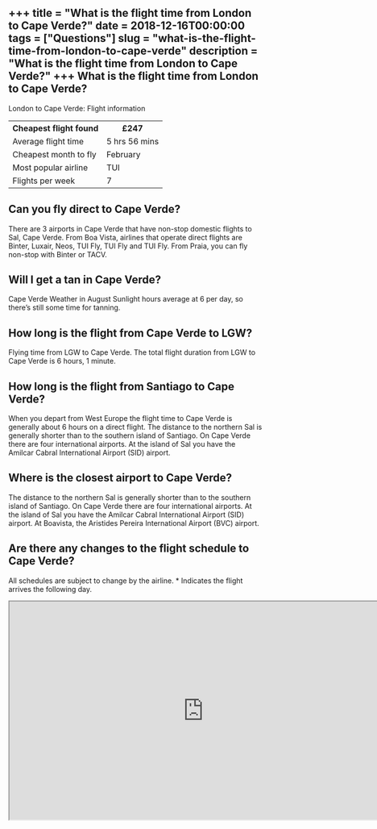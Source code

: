 +++
title = "What is the flight time from London to Cape Verde?"
date = 2018-12-16T00:00:00
tags = ["Questions"]
slug = "what-is-the-flight-time-from-london-to-cape-verde"
description = "What is the flight time from London to Cape Verde?"
+++
What is the flight time from London to Cape Verde?
--------------------------------------------------

London to Cape Verde: Flight information

<table><tr><th>Cheapest flight found</th><th>£247</th></tr><tr><td>Average flight time</td><td>5 hrs 56 mins</td></tr><tr><td>Cheapest month to fly</td><td>February</td></tr><tr><td>Most popular airline</td><td>TUI</td></tr><tr><td>Flights per week</td><td>7</td></tr></table>

Can you fly direct to Cape Verde?
---------------------------------

There are 3 airports in Cape Verde that have non-stop domestic flights to Sal, Cape Verde. From Boa Vista, airlines that operate direct flights are Binter, Luxair, Neos, TUI Fly, TUI Fly and TUI Fly. From Praia, you can fly non-stop with Binter or TACV.

Will I get a tan in Cape Verde?
-------------------------------

Cape Verde Weather in August Sunlight hours average at 6 per day, so there’s still some time for tanning.

How long is the flight from Cape Verde to LGW?
----------------------------------------------

Flying time from LGW to Cape Verde. The total flight duration from LGW to Cape Verde is 6 hours, 1 minute.

How long is the flight from Santiago to Cape Verde?
---------------------------------------------------

When you depart from West Europe the flight time to Cape Verde is generally about 6 hours on a direct flight. The distance to the northern Sal is generally shorter than to the southern island of Santiago. On Cape Verde there are four international airports. At the island of Sal you have the Amilcar Cabral International Airport (SID) airport.

Where is the closest airport to Cape Verde?
-------------------------------------------

The distance to the northern Sal is generally shorter than to the southern island of Santiago. On Cape Verde there are four international airports. At the island of Sal you have the Amilcar Cabral International Airport (SID) airport. At Boavista, the Aristides Pereira International Airport (BVC) airport.

Are there any changes to the flight schedule to Cape Verde?
-----------------------------------------------------------

All schedules are subject to change by the airline. \* Indicates the flight arrives the following day.

<iframe allow="accelerometer; autoplay; clipboard-write; encrypted-media; gyroscope; picture-in-picture" allowfullscreen="" class="__youtube_prefs__  epyt-is-override  no-lazyload" data-no-lazy="1" data-origheight="433" data-origwidth="770" data-skipgform_ajax_framebjll="" height="433" id="_ytid_14728" loading="lazy" src="https://www.youtube.com/embed/KkBdk311F1A?enablejsapi=1&autoplay=0&cc_load_policy=0&cc_lang_pref=&iv_load_policy=1&loop=0&modestbranding=0&rel=1&fs=1&playsinline=0&autohide=2&theme=dark&color=red&controls=1&" title="YouTube player" width="770"></iframe>